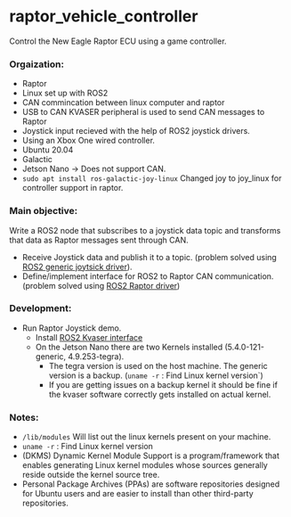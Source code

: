 # raptor_vehicle_controller
Control the New Eagle Raptor ECU using a game controller.

### Orgaization:
* Raptor
* Linux set up with ROS2
* CAN commincation between linux computer and raptor
* USB to CAN KVASER peripheral is used to send CAN messages to Raptor
* Joystick input recieved with the help of ROS2 joystick drivers.
* Using an Xbox One wired controller.
* Ubuntu 20.04
* Galactic
* Jetson Nano -> Does not support CAN.
* `sudo apt install ros-galactic-joy-linux` Changed joy to joy_linux for controller support in raptor.

### Main objective:
Write a ROS2 node that subscribes to a joystick data topic and transforms that data as Raptor messages sent through CAN.

* Receive Joystick data and publish it to a topic. (problem solved using [ROS2 generic joytsick driver](https://github.com/ros-drivers/joystick_drivers/tree/ros2)).
* Define/implement interface for ROS2 to Raptor CAN communication. (problem solved using [ROS2 Raptor driver](https://github.com/NewEagleRaptor/raptor-dbw-ros))

### Development:
* Run Raptor Joystick demo.
  * Install [ROS2 Kvaser interface](https://github.com/astuff/kvaser_interface/tree/ros2_master)
   * On the Jetson Nano there are two Kernels installed (5.4.0-121-generic, 4.9.253-tegra).
     * The tegra version is used on the host machine. The generic version is a backup. (`uname -r` : Find Linux kernel version`)
     * If you are getting issues on a backup kernel it should be fine if the kvaser software correctly gets installed on actual kernel.
    
### Notes:
* `/lib/modules` Will list out the linux kernels present on your machine.
 * `uname -r` : Find Linux kernel version
* (DKMS) Dynamic Kernel Module Support is a program/framework that enables generating Linux kernel modules whose sources generally reside outside the kernel source tree.
* Personal Package Archives (PPAs) are software repositories designed for Ubuntu users and are easier to install than other third-party repositories.
